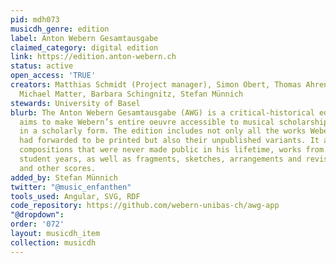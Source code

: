 ```yaml
---
pid: mdh073
musicdh_genre: edition
label: Anton Webern Gesamtausgabe
claimed_category: digital edition
link: https://edition.anton-webern.ch
status: active
open_access: 'TRUE'
creators: Matthias Schmidt (Project manager), Simon Obert, Thomas Ahrend, Julia Bungardt,
  Michael Matter, Barbara Schingnitz, Stefan Münnich
stewards: University of Basel
blurb: The Anton Webern Gesamtausgabe (AWG) is a critical-historical edition which
  aims to make Webern’s entire oeuvre accessible to musical scholarship and practice
  in a scholarly form. The edition includes not only all the works Webern himself
  had forwarded to be printed but also their unpublished variants. It also includes
  compositions that were never made public in his lifetime, works from his youth and
  student years, as well as fragments, sketches, arrangements and revisions of his
  and other scores.
added_by: Stefan Münnich
twitter: "@music_enfanthen"
tools_used: Angular, SVG, RDF
code_repository: https://github.com/webern-unibas-ch/awg-app
"@dropdown": 
order: '072'
layout: musicdh_item
collection: musicdh
---
```

